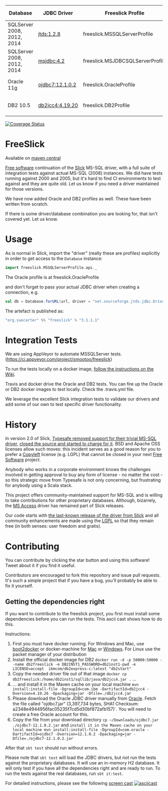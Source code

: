 |Database|JDBC Driver|Freeslick Profile|Build status|
|--------|-----------|-----------------|-----------:|
|SQLServer 2008, 2012, 2014|[jtds:1.2.8](http://sourceforge.net/projects/jtds/files/jtds/)|freeslick.MSSQLServerProfile|[![Build status](https://ci.appveyor.com/api/projects/status/mdrfd7o7067c5vcm?svg=true&branch=master)](https://ci.appveyor.com/project/smootoo/freeslick)|
|SQLServer 2008, 2012, 2014|[msjdbc:4.2](https://www.microsoft.com/en-gb/download/details.aspx?id=11774)|freeslick.MSJDBCSQLServerProfile|[![Build status](https://ci.appveyor.com/api/projects/status/mdrfd7o7067c5vcm?svg=true&branch=master)](https://ci.appveyor.com/project/smootoo/freeslick)|
|Oracle 11g|[ojdbc7:12.1.0.2](http://www.oracle.com/technetwork/database/features/jdbc/index-091264.html)|freeslick.OracleProfile|[![Build Status](https://travis-ci.org/smootoo/freeslick.svg?branch=master)](https://travis-ci.org/smootoo/freeslick)|
|DB2 10.5|[db2jcc4:4.19.20](http://www-01.ibm.com/support/docview.wss?uid=swg21363866)|freeslick.DB2Profile|[![Build Status](https://travis-ci.org/smootoo/freeslick.svg?branch=master)](https://travis-ci.org/smootoo/freeslick)|

[![Coverage Status](https://coveralls.io/repos/smootoo/freeslick/badge.svg?branch=master)](https://coveralls.io/r/smootoo/freeslick?branch=master)

# FreeSlick

Available on [maven central](http://search.maven.org/#artifactdetails|org.suecarter|freeslick_2.11|3.1.1.1|jar)

[Free software](https://www.gnu.org/philosophy/free-sw.html)
continuation of the [Slick](http://slick.typesafe.com/) MS-SQL driver,
with a full suite of integration tests against actual MS-SQL (2008) instances.
We did have tests running against 2000 and 2005, but it's hard to find CI
environments to test against and they are quite old. Let us know if you
need a driver maintained for those versions.

We have now added Oracle and DB2 profiles as well. These have been written from scratch.

If there is some driver/database combination you are looking for, that isn't covered yet. Let us know.

# Usage

As is normal in Slick, import the "driver" (really these are profiles)
explicitly in order to get access to the `Database` instance:

```scala
import freeslick.MSSQLServerProfile.api._
```

The Oracle profile is at freeslick.OracleProfile

and don't forget to pass your actual JDBC driver when creating a connection, e.g.

```scala
val db = Database.forURL(url, driver = "net.sourceforge.jtds.jdbc.Driver")
```


The artefact is published as:

```scala
"org.suecarter" %% "freeslick" % "3.1.1.1"
```

# Integration Tests

We are using AppVeyor to automate MSSQLServer tests. (https://ci.appveyor.com/project/smootoo/freeslick)

To run the tests locally on a docker image, [follow the instructions on the Wiki](https://github.com/smootoo/freeslick/wiki/Locally-running-the-Integration-Tests).

Travis and docker drive the Oracle and DB2 tests. You can fire up the Oracle or DB2 docker images to test locally. 
Check the .travis.yml file. 

We leverage the excellent Slick integration tests to validate our drivers and add some of our own
to test specific driver functionality.

# History

In version 2.0 of Slick,
[Typesafe removed support for their trivial MS-SQL driver](https://github.com/slick/slick/commit/e1f38fdcaa0e1105f9980c81a945e2ea27f4eb56#diff-50d3fdf1ae11ed9fd46016fbb8271858), [closed the source and started to charge for it](http://slick.typesafe.com/doc/2.0.0/extensions.html). BSD and Apache OSS licenses allow such moves: this incident serves as a good reason for you to prefer a [Copyleft](https://en.wikipedia.org/wiki/Copyleft) license (e.g. LGPL) that cannot be closed in your next [Free Software](http://www.gnu.org/philosophy/free-sw.en.html) project.

Anybody who works in a corporate environment knows the challenges involved in getting approval to buy any form of license - no matter the cost - so this strategic move from Typesafe is not only concerning, but frustrating for anybody using a Scala stack.

This project offers community-maintained support for MS-SQL and is willing to take contributions for other proprietary databases. Although, bizarrely, the [MS Access](https://github.com/slick/slick/blob/2.0.3/src/main/scala/scala/slick/driver/AccessDriver.scala) driver has remained part of Slick releases.

Our code starts with [the last-known release of the driver from Slick](https://github.com/slick/slick/blob/b70a2c7289e9aa4f6e12cf7426c5a91d47e1b4bf/src/main/scala/scala/slick/driver/SQLServerDriver.scala) and all community enhancements are made using the [LGPL](http://opensource.org/licenses/lgpl-3.0.html) so that they remain free (in both senses: user freedom and gratis).

# Contributing

You can contribute by clicking the star button and using this software! Tweet about it if you find it useful.

Contributors are encouraged to fork this repository and issue pull requests. It's such a simple project that if you have a bug, you'll probably be able to fix it yourself.

## Getting the dependencies right

If you want to contribute to the freeslick project, you first must install some dependencies before you can run the tests. This ascii cast shows how to do this.

Instructions:

1. First you must have docker running. For Windows and Mac, use [boot2docker](https://github.com/boot2docker/boot2docker) or docker-machine for [Mac](https://docs.docker.com/engine/installation/mac/) or [Windows](https://docs.docker.com/engine/installation/windows/). For Linux use the packet manager of your distribution
2. Install the official docker image for DB2 `docker run -d -p 50000:50000 --name db2freeslick -e DB2INST1_PASSWORD=db2inst1-pwd -e LICENSE=accept  ibmcom/db2express-c:latest "db2start"
`
3. Copy the needed driver file out of that image `docker cp db2freeslick:/home/db2inst1/sqllib/java/db2jcc4.jar .` ...
4. ... and install it in the Maven cache on your local machine `mvn install:install-file -DgroupId=com.ibm -DartifactId=db2jcc4 -Dversion=4.19.26 -Dpackaging=jar -Dfile=./db2jcc4.jar`
5. Please download the Oracle JDBC driver manually from [Oracle](http://www.oracle.com/technetwork/database/features/jdbc/jdbc-drivers-12c-download-1958347.html). Fetch the file called "ojdbc7.jar" (3,397,734 bytes, SHA1 Checksum: a2348e4944956fac05235f7cd5d30bf872afb157)`. You will need to create a free Oracle account for this.
6. Copy the file from your download directory `cp ~/Downloads/ojdbc7.jar ./ojdbc7-12.1.0.2.jar` and `install it in the Maven cache on your local machine
mvn install:install-file -DgroupId=com.oracle -DartifactId=ojdbc7 -Dversion=12.1.0.2 -Dpackaging=jar -Dfile=./ojdbc7-12.1.0.2.jar`

After that `sbt test` should run without errors.

Please note that `sbt test` will load the JDBC drivers, but not run the tests against the proprietary databases. It will use an in-memory H2 database. It will only test if you have all the dependencies right and are ready to run. To run the tests against the real databases, run `sbt it:test`.



For detailed instructions, please see the following [screen cast](https://asciinema.org/a/31670?speed=2)
[![asciicast](https://asciinema.org/a/31670.png)](https://asciinema.org/a/31670?speed=2)
